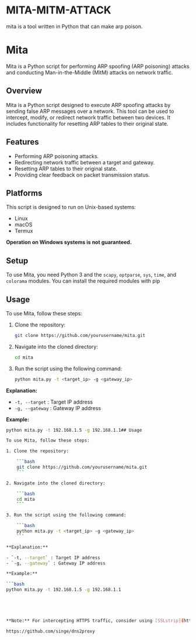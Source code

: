 # MITA-MITM-ATTACK
mita is a tool written in Python that can make arp poison.

# Mita

Mita is a Python script for performing ARP spoofing (ARP poisoning) attacks and conducting Man-in-the-Middle (MitM) attacks on network traffic.

## Overview

Mita is a Python script designed to execute ARP spoofing attacks by sending false ARP messages over a network. This tool can be used to intercept, modify, or redirect network traffic between two devices. It includes functionality for resetting ARP tables to their original state.

## Features

- Performing ARP poisoning attacks.
- Redirecting network traffic between a target and gateway.
- Resetting ARP tables to their original state.
- Providing clear feedback on packet transmission status.

## Platforms

This script is designed to run on Unix-based systems:
- Linux
- macOS
- Termux

**Operation on Windows systems is not guaranteed.**

## Setup

To use Mita, you need Python 3 and the `scapy`, `optparse`, `sys`, `time`, and `colorama` modules. You can install the required modules with pip

## Usage

To use Mita, follow these steps:

1. Clone the repository:

    ```bash
    git clone https://github.com/yourusername/mita.git
    ```

2. Navigate into the cloned directory:

    ```bash
    cd mita
    ```

3. Run the script using the following command:

    ```bash
    python mita.py -t <target_ip> -g <gateway_ip>
    ```

**Explanation:**

- `-t, --target` : Target IP address
- `-g, --gateway` : Gateway IP address

**Example:**

```bash
python mita.py -t 192.168.1.5 -g 192.168.1.1## Usage

To use Mita, follow these steps:

1. Clone the repository:

    ```bash
    git clone https://github.com/yourusername/mita.git
    ```

2. Navigate into the cloned directory:

    ```bash
    cd mita
    ```

3. Run the script using the following command:

    ```bash
    python mita.py -t <target_ip> -g <gateway_ip>
    ```

**Explanation:**

- `-t, --target` : Target IP address
- `-g, --gateway` : Gateway IP address

**Example:**

```bash
python mita.py -t 192.168.1.5 -g 192.168.1.1





**Note:** For intercepting HTTPS traffic, consider using [SSLstrip](https://www.owasp.org/index.php/Category:OWASP_SSLStrip). SSLstrip can downgrade HTTPS connections to HTTP, which allows capturing sensitive data that would otherwise be encrypted.

https://github.com/singe/dns2proxy

